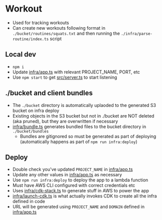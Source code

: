 # Workout

* Used for tracking workouts
* Can create new workouts following format in `./bucket/routines/squats.txt` and then running the `./infra/parse-routine/index.ts` script

## Local dev

* `npm i`
* Update [infra/app.ts](infra/app.ts) with relevant PROJECT_NAME, PORT, etc
* Use `npm start` to get [src/server.ts](src/server.ts) to start listening

## ./bucket and client bundles

* The `./bucket` directory is automatically uplaoded to the generated S3 bucket on infra deploy
* Existing objects in the S3 bucket but not in ./bucket are NOT deleted (aka pruned), but they are overwritten if necessary
* [infra/bundle.ts](infra/bundle.ts) generates bundled files to the bucket directory in `./bucket/bundles`
  * Bundles are gitignored so must be generated as part of deploying (automatically happens as part of `npm run infra:deploy`)

## Deploy

* Double check you've updated `PROJECT_NAME` in [infra/app.ts](infra/app.ts)
* Update any other values in [infra/app.ts](infra/app.ts) as necessary
* Use `npm run infra:deploy` to deploy the app to a lambda function
* Must have AWS CLI configured with correct credentials etc
* Uses [infra/cdk-stack.ts](infra/cdk-stack.ts) to generate stuff in AWS to power the app
* [infra/launch-cdk.ts](infra/launch-cdk.ts) is what actually invokes CDK to create all the infra defined in code
* URL will be generated using `PROJECT_NAME` and `DOMAIN` defined in [infra/app.ts](infra/app.ts)